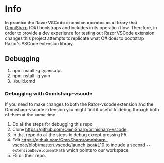 ﻿# Info

In practice the Razor VSCode extension operates as a library that [OmniSharp](https://github.com/omnisharp/omnisharp-vscode) (O#) bootstraps and includes in its operation flow. Therefore, in order to provide a dev experience for testing out Razor VSCode extension changes this project attempts to replicate what O# does to bootstrap Razor's VSCode extension library.

## Debugging

1. npm install -g typescript
1. npm install -g yarn
1. .\build.cmd

### Debugging with Omnisharp-vscode

If you need to make changes to both the Razor-vscode extension and the Omnisharp-vscode extension you might find it useful to debug through both of them at the same time.

1. Do all the steps for debugging this repo
1. Clone <https://github.com/OmniSharp/omnisharp-vscode>
1. In that repo do all the steps to debug except pressing F5.
1. Edit <https://github.com/OmniSharp/omnisharp-vscode/blob/master/.vscode/launch.json#L10> to include a second `--extensionDevelopmentPath` which points to our workspace.
1. F5 on their repo.
